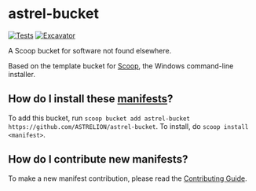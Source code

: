 # astrel-bucket

[![Tests](https://github.com/ASTRELION/astrel-bucket/actions/workflows/ci.yml/badge.svg)](https://github.com/ASTRELION/astrel-bucket/actions/workflows/ci.yml) [![Excavator](https://github.com/ASTRELION/astrel-bucket/actions/workflows/excavator.yml/badge.svg)](https://github.com/ASTRELION/astrel-bucket/actions/workflows/excavator.yml)

A Scoop bucket for software not found elsewhere.

Based on the template bucket for [Scoop](https://scoop.sh), the Windows command-line installer.

How do I install these [manifests](./bucket)?
---------------------------------

To add this bucket, run `scoop bucket add astrel-bucket https://github.com/ASTRELION/astrel-bucket`. To install, do `scoop install <manifest>`.

How do I contribute new manifests?
----------------------------------

To make a new manifest contribution, please read the [Contributing Guide](https://github.com/ScoopInstaller/.github/blob/main/.github/CONTRIBUTING.md).

<!--

#### To use this template

- Modify the Readme.md and the bin/auto-pr.ps1 files accordingly.
- Enable GitHub Actions for this repository.

-->
